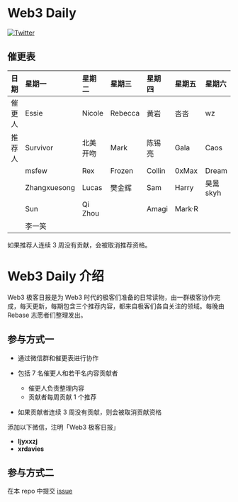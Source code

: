# Web3 Daily

[![Twitter](https://img.shields.io/twitter/url?label=Rebase&url=https%3A%2F%2Ftwitter.com%2FRebaseCommunity)](https://twitter.com/RebaseCommunity)

## 催更表

|日期   | 星期一 | 星期二 | 星期三 | 星期四 | 星期五 | 星期六 | 星期日|
|:---- |:----|:----|:----|:----|:----|:----|:----|
|催更人 | Essie         | Nicole   | Rebecca  | 黄岩     | 呇呇    | wz       | 林柒柒      |
|推荐人 | Survivor      | 北美开吻  | Mark     | 陈锡亮   | Gala    | Caos     | 张晓        |
|      | msfew         | Rex     | Frozen     | Collin  | 0xMax   | Dream     | Shooter    |
|      | Zhangxuesong | Lucas    | 樊金辉     | Sam     | Harry   | 昊暠 skyh  | CyberOrange|
|      | Sun          | Qi Zhou  |            | Amagi   | Mark·R  |           | Aaron Chi  |
|      | 李一笑        |          |           |         |          |           |            |


如果推荐人连续 3 周没有贡献，会被取消推荐资格。

# Web3 Daily 介绍

Web3 极客日报是为 Web3 时代的极客们准备的日常读物，由一群极客协作完成，每天更新，每期包含三个推荐内容，都来自极客们各自关注的领域。每晚由 Rebase 志愿者们整理发出。

## 参与方式一

- 通过微信群和催更表进行协作
- 包括 7 名催更人和若干名内容贡献者
  - 催更人负责整理内容
  - 贡献者每周贡献 1 个推荐

- 如果贡献者连续 3 周没有贡献，则会被取消贡献资格

添加以下微信，注明「Web3 极客日报」
- **ljyxxzj**
- **xrdavies**

## 参与方式二

在本 repo 中提交 [issue](https://github.com/rebase-network/web3daily/issues)
